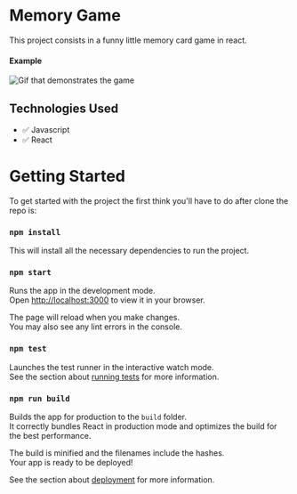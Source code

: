 # Memory Game

This project consists in a funny little memory card game in react.

#### Example

![Gif that demonstrates the game](https://i.imgur.com/kW95Nzg.gif)

## Technologies Used

- ✅ Javascript
- ✅ React

# Getting Started

To get started with the project the first think you'll have to do after clone the repo is:

### `npm install`

This will install all the necessary dependencies to run the project.

### `npm start`

Runs the app in the development mode.\
Open [http://localhost:3000](http://localhost:3000) to view it in your browser.

The page will reload when you make changes.\
You may also see any lint errors in the console.

### `npm test`

Launches the test runner in the interactive watch mode.\
See the section about [running tests](https://facebook.github.io/create-react-app/docs/running-tests) for more information.

### `npm run build`

Builds the app for production to the `build` folder.\
It correctly bundles React in production mode and optimizes the build for the best performance.

The build is minified and the filenames include the hashes.\
Your app is ready to be deployed!

See the section about [deployment](https://facebook.github.io/create-react-app/docs/deployment) for more information.
